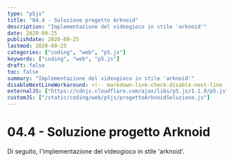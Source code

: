 ```yaml
---
type: "p5js"
title: "04.4 - Soluzione progetto Arknoid"
description: "Implementazione del videogioco in stile 'arknoid'"
date: 2020-09-25
publishdate: 2020-09-25
lastmod: 2020-09-25
categories: ["coding", "web", "p5.js"]
keywords: ["coding", "web", "p5.js"]
draft: false
toc: false
summary: "Implementazione del videogioco in stile 'arknoid'"
disableNextLineWorkaround: <!-- markdown-link-check-disable-next-line -->
externalJS: ["https://cdnjs.cloudflare.com/ajax/libs/p5.js/1.1.9/p5.js"]
customJS: ["/static/coding/web/p5js/progettoArknoidSoluzione.js"]
---
```


# 04.4 - Soluzione progetto Arknoid

Di seguito, l'implementazione del videogioco in stile 'arknoid'.

<div id="progettoArknoid"></div>
